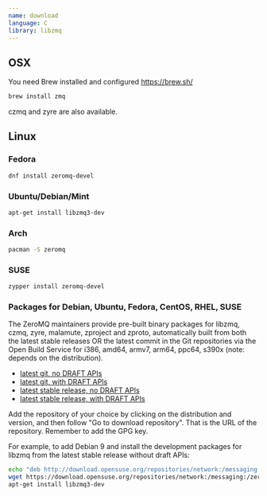 ```yaml
---
name: download
language: C
library: libzmq
---
```


## OSX

You need Brew installed and configured https://brew.sh/

```bash
brew install zmq
```

czmq and zyre are also available.

## Linux

### Fedora

```bash
dnf install zeromq-devel
```

### Ubuntu/Debian/Mint

```bash
apt-get install libzmq3-dev
```

### Arch

```bash
pacman -S zeromq
```

### SUSE

```bash
zypper install zeromq-devel
```

### Packages for Debian, Ubuntu, Fedora, CentOS, RHEL, SUSE

The ZeroMQ maintainers provide pre-built binary packages for libzmq, czmq, zyre, malamute, zproject and zproto, automatically built from both the latest stable releases OR the latest commit in the Git repositories via the Open Build Service for i386, amd64, armv7, arm64, ppc64, s390x (note: depends on the distribution).

* [latest git, no DRAFT APIs](https://build.opensuse.org/project/show/network:messaging:zeromq:git-stable)
* [latest git, with DRAFT APIs](https://build.opensuse.org/project/show/network:messaging:zeromq:git-draft)
* [latest stable release, no DRAFT APIs](https://build.opensuse.org/project/show/network:messaging:zeromq:release-stable)
* [latest stable release, with DRAFT APIs](https://build.opensuse.org/project/show/network:messaging:zeromq:release-draft)

Add the repository of your choice by clicking on the distribution and version, and then follow "Go to download repository". That is the URL of the repository. Remember to add the GPG key.

For example, to add Debian 9 and install the development packages for libzmq from the latest stable release without draft APIs:

```bash
echo "deb http://download.opensuse.org/repositories/network:/messaging:/zeromq:/release-stable/Debian_9.0/ ./" >> /etc/apt/sources.list
wget https://download.opensuse.org/repositories/network:/messaging:/zeromq:/release-stable/Debian_9.0/Release.key -O- | sudo apt-key add
apt-get install libzmq3-dev
```
